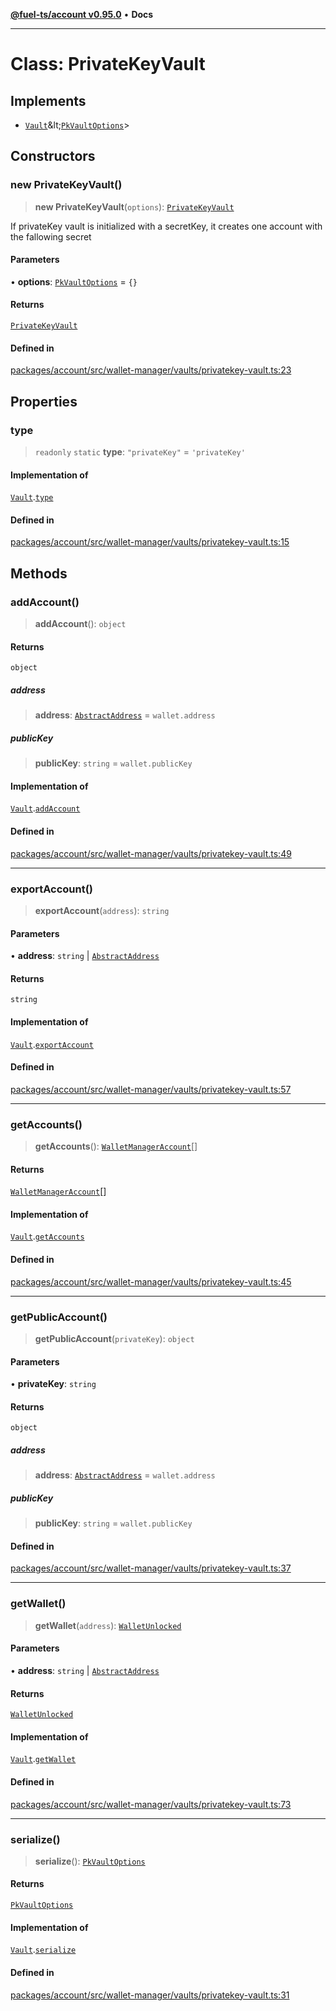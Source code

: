 [**@fuel-ts/account v0.95.0**](../index.md) • **Docs**

***

# Class: PrivateKeyVault

## Implements

- [`Vault`](Vault.md)\&lt;[`PkVaultOptions`](./PkVaultOptions.md)\>

## Constructors

### new PrivateKeyVault()

> **new PrivateKeyVault**(`options`): [`PrivateKeyVault`](PrivateKeyVault.md)

If privateKey vault is initialized with a secretKey, it creates
one account with the fallowing secret

#### Parameters

• **options**: [`PkVaultOptions`](./PkVaultOptions.md) = `{}`

#### Returns

[`PrivateKeyVault`](PrivateKeyVault.md)

#### Defined in

[packages/account/src/wallet-manager/vaults/privatekey-vault.ts:23](https://github.com/FuelLabs/fuels-ts/blob/520f93c51eb523e7de0fb66083fca60997ac2db5/packages/account/src/wallet-manager/vaults/privatekey-vault.ts#L23)

## Properties

### type

> `readonly` `static` **type**: `"privateKey"` = `'privateKey'`

#### Implementation of

[`Vault`](Vault.md).[`type`](Vault.md#type)

#### Defined in

[packages/account/src/wallet-manager/vaults/privatekey-vault.ts:15](https://github.com/FuelLabs/fuels-ts/blob/520f93c51eb523e7de0fb66083fca60997ac2db5/packages/account/src/wallet-manager/vaults/privatekey-vault.ts#L15)

## Methods

### addAccount()

> **addAccount**(): `object`

#### Returns

`object`

##### address

> **address**: [`AbstractAddress`](../Interfaces/AbstractAddress.md) = `wallet.address`

##### publicKey

> **publicKey**: `string` = `wallet.publicKey`

#### Implementation of

[`Vault`](Vault.md).[`addAccount`](Vault.md#addaccount)

#### Defined in

[packages/account/src/wallet-manager/vaults/privatekey-vault.ts:49](https://github.com/FuelLabs/fuels-ts/blob/520f93c51eb523e7de0fb66083fca60997ac2db5/packages/account/src/wallet-manager/vaults/privatekey-vault.ts#L49)

***

### exportAccount()

> **exportAccount**(`address`): `string`

#### Parameters

• **address**: `string` \| [`AbstractAddress`](../Interfaces/AbstractAddress.md)

#### Returns

`string`

#### Implementation of

[`Vault`](Vault.md).[`exportAccount`](Vault.md#exportaccount)

#### Defined in

[packages/account/src/wallet-manager/vaults/privatekey-vault.ts:57](https://github.com/FuelLabs/fuels-ts/blob/520f93c51eb523e7de0fb66083fca60997ac2db5/packages/account/src/wallet-manager/vaults/privatekey-vault.ts#L57)

***

### getAccounts()

> **getAccounts**(): [`WalletManagerAccount`](../index.md#walletmanageraccount)[]

#### Returns

[`WalletManagerAccount`](../index.md#walletmanageraccount)[]

#### Implementation of

[`Vault`](Vault.md).[`getAccounts`](Vault.md#getaccounts)

#### Defined in

[packages/account/src/wallet-manager/vaults/privatekey-vault.ts:45](https://github.com/FuelLabs/fuels-ts/blob/520f93c51eb523e7de0fb66083fca60997ac2db5/packages/account/src/wallet-manager/vaults/privatekey-vault.ts#L45)

***

### getPublicAccount()

> **getPublicAccount**(`privateKey`): `object`

#### Parameters

• **privateKey**: `string`

#### Returns

`object`

##### address

> **address**: [`AbstractAddress`](../Interfaces/AbstractAddress.md) = `wallet.address`

##### publicKey

> **publicKey**: `string` = `wallet.publicKey`

#### Defined in

[packages/account/src/wallet-manager/vaults/privatekey-vault.ts:37](https://github.com/FuelLabs/fuels-ts/blob/520f93c51eb523e7de0fb66083fca60997ac2db5/packages/account/src/wallet-manager/vaults/privatekey-vault.ts#L37)

***

### getWallet()

> **getWallet**(`address`): [`WalletUnlocked`](WalletUnlocked.md)

#### Parameters

• **address**: `string` \| [`AbstractAddress`](../Interfaces/AbstractAddress.md)

#### Returns

[`WalletUnlocked`](WalletUnlocked.md)

#### Implementation of

[`Vault`](Vault.md).[`getWallet`](Vault.md#getwallet)

#### Defined in

[packages/account/src/wallet-manager/vaults/privatekey-vault.ts:73](https://github.com/FuelLabs/fuels-ts/blob/520f93c51eb523e7de0fb66083fca60997ac2db5/packages/account/src/wallet-manager/vaults/privatekey-vault.ts#L73)

***

### serialize()

> **serialize**(): [`PkVaultOptions`](./PkVaultOptions.md)

#### Returns

[`PkVaultOptions`](./PkVaultOptions.md)

#### Implementation of

[`Vault`](Vault.md).[`serialize`](Vault.md#serialize)

#### Defined in

[packages/account/src/wallet-manager/vaults/privatekey-vault.ts:31](https://github.com/FuelLabs/fuels-ts/blob/520f93c51eb523e7de0fb66083fca60997ac2db5/packages/account/src/wallet-manager/vaults/privatekey-vault.ts#L31)
